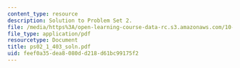```yaml
---
content_type: resource
description: Solution to Problem Set 2.
file: /media/https%3A/open-learning-course-data-rc.s3.amazonaws.com/10-40-chemical-engineering-thermodynamics-fall-2003/feef0a35dea8080dd218d61bc99175f2_ps02_1_403_soln.pdf
file_type: application/pdf
resourcetype: Document
title: ps02_1_403_soln.pdf
uid: feef0a35-dea8-080d-d218-d61bc99175f2
---
```

